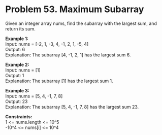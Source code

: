 # Problem 53. Maximum Subarray
Given an integer array nums, find the subarray with the largest sum, and return its sum.

<b>Example 1:</b><br>
Input: nums = [-2, 1, -3, 4, -1, 2, 1, -5, 4]<br>
Output: 6<br>
Explanation: The subarray [4, -1, 2, 1] has the largest sum 6.

<b>Example 2:</b><br>
Input: nums = [1]<br>
Output: 1<br>
Explanation: The subarray [1] has the largest sum 1.

<b>Example 3:</b><br>
Input: nums = [5, 4, -1, 7, 8]<br>
Output: 23<br>
Explanation: The subarray [5, 4, -1, 7, 8] has the largest sum 23.
 
<b>Constraints:</b><br>
1 <= nums.length <= 10^5<br>
-10^4 <= nums[i] <= 10^4
